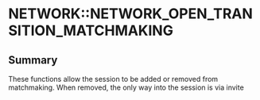 # NETWORK::NETWORK_OPEN_TRANSITION_MATCHMAKING

## Summary
These functions allow the session to be added or removed from matchmaking.
When removed, the only way into the session is via invite